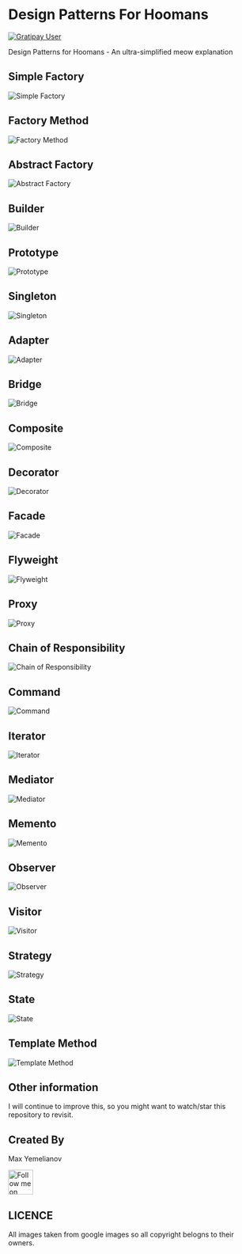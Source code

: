 # Design Patterns For Hoomans
[![Gratipay User](https://img.shields.io/badge/meow-meow-brightgreen.svg?style=flat-square)]()

Design Patterns for Hoomans - An ultra-simplified meow explanation




Simple Factory
--------------

![Simple Factory](https://s-media-cache-ak0.pinimg.com/736x/bc/0d/ed/bc0ded93094c5124f364f07852570655.jpg)

Factory Method
--------------

![Factory Method](https://s-media-cache-ak0.pinimg.com/originals/17/b2/7c/17b27cad32a0713048381872dc5bb91d.jpg)

Abstract Factory
----------------

![Abstract Factory](http://zfotos.smugmug.com/photos/216433888_tnEb7-M.jpg)

Builder
---------------

![Builder](http://orig12.deviantart.net/d793/f/2011/350/a/9/bob_cat_the_builder_by_captainscratch-d4jb2cd.jpg)

Prototype
------------

![Prototype](https://i.pinimg.com/564x/71/23/80/712380197d3291248f199ffbb5789aa8.jpg)

Singleton
------------

![Singleton](http://cdn8.whiskeyriff.com/wp-content/uploads/alone-cat-cozy-mood-Favim.com-3931965.jpg)

Adapter
------------

![Adapter](http://vir4l.com/wp-content/uploads/2011/05/cat_group_pic.jpg)

Bridge
------------

![Bridge](http://www.cats.org.uk/uploads/branches/211/5507692-cat-m.jpg)

Composite
------------

![Composite](http://www.cutestpaw.com/wp-content/uploads/2015/08/catmini-27.jpg)

Decorator
------------

![Decorator](http://lisacall.com/images/2008/12/cat1.jpg)

Facade
------------

![Facade](http://cdn3-www.cattime.com/assets/uploads/2016/03/cats-politics-political-office.jpg)

Flyweight
------------

![Flyweight](https://media.giphy.com/media/cPZLux4Wb50tO/giphy.gif)

Proxy
------------

![Proxy](https://d.justpo.st/media/images/2016/03/12/orange-cat-hugging-another-cat-1457793327.jpg)

Chain of Responsibility
------------

![Chain of Responsibility](https://static1.squarespace.com/static/51baafcae4b06ac3549aa15d/t/55b0adc2e4b028f9ef816548/1437642184108/)

Command
------------

![Command](https://mag.uchicago.edu/sites/default/files/1703_Smith_Modo.jpg)

Iterator
------------

![Iterator](http://i.imgur.com/BiiYxNu.jpg)

Mediator
------------

![Mediator](http://images1.tickld.com/live/fb_826124.jpg)

Memento
------------

![Memento](http://uploads.neatorama.com/images/posts/747/89/89747/1460915926-5.jpg)

Observer
------------

![Observer](http://2.bp.blogspot.com/-J_p-AfLnNBI/U7pkNTDyJ8I/AAAAAAAAA2A/TGv1Ig6Bhxo/s1600/cat-in-box-14914.jpg)

Visitor
------------

![Visitor](http://oddstuffmagazine.com/wp-content/uploads/2011/10/lionvscat03.jpeg)

Strategy
------------

![Strategy](https://i.ytimg.com/vi/PJb4b3D7twA/maxresdefault.jpg)

State
------------

![State](http://home.exetel.com.au/fanderson/faid/images/fa054.jpg)

Template Method
------------

![Template Method](https://c7.staticflickr.com/2/1030/1431411478_a4caca635b.jpg)

Other information
------------------
I will continue to improve this, so you might want to watch/star this repository to revisit.

Created By
-------
Max Yemelianov

<a href="https://twitter.com/makmlnv">
<img alt="Follow me on Twitter"
src="http://i.imgur.com/Y6YCiG3.png" width="50"/>
</a>

LICENCE
-------------

All images taken from google images so all copyright belogns to their owners.
